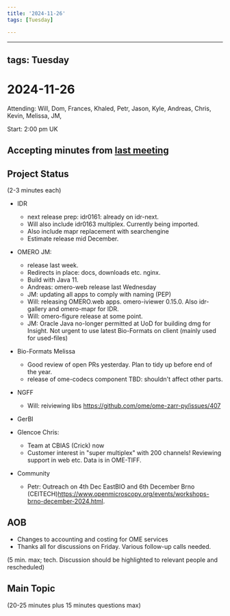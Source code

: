 ```yaml
---
title: '2024-11-26'
tags: [Tuesday]

---
```


---
tags: Tuesday
---

# 2024-11-26

Attending: Will, Dom, Frances, Khaled, Petr, Jason, Kyle, Andreas, Chris, Kevin, Melissa, JM, 

Start: 2:00 pm UK

## Accepting minutes from [last meeting](https://hackmd.io/team/ome?nav=overview)

## Project Status

(2-3 minutes each)

- IDR
    - next release prep: idr0161: already on idr-next.
    - Will also include idr0163 multiplex. Currently being imported. 
    - Also include mapr replacement with searchengine
    - Estimate release mid December.

- OMERO JM:
    - release last week.
    - Redirects in place: docs, downloads etc. nginx.
    - Build with Java 11.
    - Andreas: omero-web release last Wednesday
    - JM: updating all apps to comply with naming (PEP)
    - Will: releasing OMERO.web apps. omero-iviewer 0.15.0. Also idr-gallery and omero-mapr for IDR.
    - Will: omero-figure release at some point.
    - JM: Oracle Java no-longer permitted at UoD for building dmg for Insight. Not urgent to use latest Bio-Formats on client (mainly used for used-files)

- Bio-Formats Melissa
    - Good review of open PRs yesterday. Plan to tidy up before end of the year.
    - release of ome-codecs component TBD: shouldn't affect other parts.

- NGFF
    - Will: reiviewing libs https://github.com/ome/ome-zarr-py/issues/407 

- GerBI

- Glencoe Chris:
    - Team at CBIAS (Crick) now
    - Customer interest in "super multiplex" with 200 channels! Reviewing support in web etc. Data is in OME-TIFF.

- Community
    - Petr: Outreach on 4th Dec EastBIO and 6th December Brno (CEITECH)https://www.openmicroscopy.org/events/workshops-brno-december-2024.html.

## AOB
- Changes to accounting and costing for OME services
- Thanks all for discussions on Friday. Various follow-up calls needed.

(5 min. max; tech. Discussion should be highlighted to relevant people and rescheduled)

## Main Topic

(20-25 minutes plus 15 minutes questions max)
